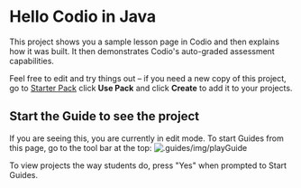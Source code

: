 # Hello Codio in Java
This project shows you a sample lesson page in Codio and then explains how it was built. It then demonstrates Codio's auto-graded assessment capabilities.

Feel free to edit and try things out – if you need a new copy of this project, go to [Starter Pack](https://codio.com/home/starter-packs?tab=2&sDirection=desc&sProp=installCount&filter=hello+codio+in+java&view=0) click **Use Pack** and click **Create** to add it to your projects.

## Start the Guide to see the project
If you are seeing this, you are currently in edit mode. To start Guides from this page, go to the tool bar at the top:
![.guides/img/playGuide](.guides/img/playGuide.png)

To view projects the way students do, press "Yes" when prompted to Start Guides.